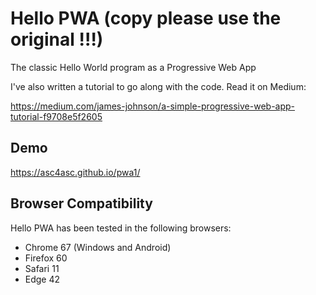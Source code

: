 # Hello PWA (copy please use the original !!!)

The classic Hello World program as a Progressive Web App

I've also written a tutorial to go along with the code. Read it on Medium:

https://medium.com/james-johnson/a-simple-progressive-web-app-tutorial-f9708e5f2605

## Demo

https://asc4asc.github.io/pwa1/

## Browser Compatibility

Hello PWA has been tested in the following browsers:

* Chrome 67 (Windows and Android)
* Firefox 60
* Safari 11
* Edge 42
